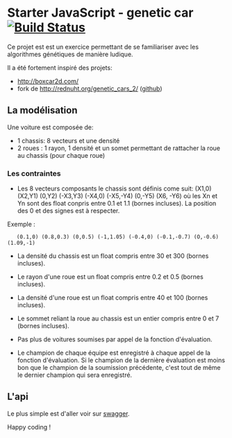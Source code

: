 # Starter JavaScript - genetic car [![Build Status](https://travis-ci.org/sebastienD/genetic-car.svg?branch=master)](https://travis-ci.org/sebastienD/genetic-car)

Ce projet est est un exercice permettant de se familiariser avec les algorithmes génétiques de manière ludique.

Il a été fortement inspiré des projets:
* http://boxcar2d.com/
* fork de http://rednuht.org/genetic_cars_2/ ([github](https://github.com/red42/HTML5_Genetic_Cars))

## La modélisation

Une voiture est composée de:
* 1 chassis: 8 vecteurs et une densité
* 2 roues : 1 rayon, 1 densité et un somet permettant de rattacher la roue au chassis (pour chaque roue)

### Les contraintes

* Les 8 vecteurs composants le chassis sont définis come suit:
(X1,0) (X2,Y1) (0,Y2) (-X3,Y3) (-X4,0) (-X5,-Y4) (0,-Y5) (X6, -Y6)
où les Xn et Yn sont des float conpris entre 0.1 et 1.1 (bornes incluses).
La position des 0 et des signes est à respecter.

Exemple :
```
   (0.1,0) (0.8,0.3) (0,0.5) (-1,1.05) (-0.4,0) (-0.1,-0.7) (O,-0.6) (1.09,-1)
```

* La densité du chassis est un float compris entre 30 et 300 (bornes incluses).

* Le rayon d'une roue est un float compris entre 0.2 et 0.5 (bornes incluses).

* La densité d'une roue est un float compris entre 40 et 100 (bornes incluses).

* Le sommet reliant la roue au chassis est un entier compris entre 0 et 7 (bornes incluses).

* Pas plus de voitures soumises par appel de la fonction d'évaluation.

* Le champion de chaque équipe est enregistré à chaque appel de la fonction d'évaluation. 
Si le champion de la dernière évaluation est moins bon que le champion de la soumission précédente, c'est tout de même le dernier champion qui sera enregistré.

## L'api 

Le plus simple est d'aller voir sur [swagger](https://gen-car-1.cleverapps.io/swagger-ui.html).


Happy coding !